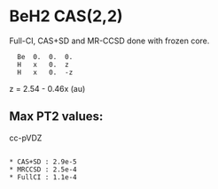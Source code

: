 BeH2 CAS(2,2)
=============

Full-CI, CAS+SD and MR-CCSD done with frozen core.

```
  Be  0.  0.  0.
  H   x   0.  z
  H   x   0.  -z
```

z = 2.54 - 0.46x  (au)

Max PT2 values:
---------------

cc-pVDZ
~~~~~~~

* CAS+SD : 2.9e-5
* MRCCSD : 2.5e-4
* FullCI : 1.1e-4

